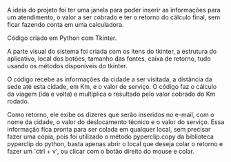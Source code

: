 A ideia do projeto foi ter uma janela para poder inserir as informações para um atendimento, o valor a ser cobrado e ter o retorno do cálculo final, sem ficar fazendo conta em uma calculadora.

Código criado em Python com Tkinter.

A parte visual do sistema foi criada com os itens do tkinter, a estrutura do aplicativo, local dos botões, tamanho das fontes, caixa de retorno, tudo usando os métodos disponíveis do tkinter.

O código recebe as informações da cidade a ser visitada, a distância da sede até esta cidade, em Km, e o valor de serviço. O código faz o cálculo da viagem (ida e volta) e multiplica o resultado pelo valor cobrado do Km rodado. 

Como retorno, ele exibe os dizeres que serão inseridos no e-mail, com o nome da cidade, o valor do deslocamento técnico e o valor do serviço. Essa informação fica pronta para ser colada em qualquer local, sem precisar fazer uma cópia, pois foi utilizado o método pyperclip.copy da biblioteca pyperclip do python, basta apenas abrir o local que deseja colar o retorno e fazer um 'ctrl + v', ou clicar com o botão direito do mouse e colar.
